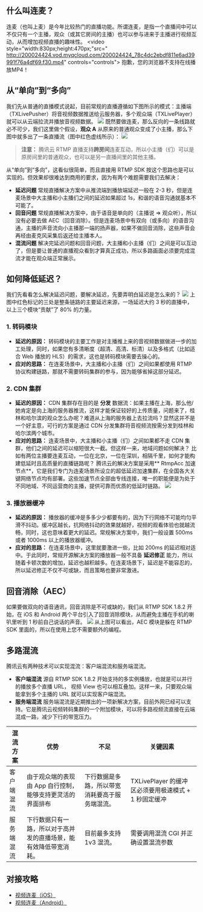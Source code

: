 ## 什么叫连麦？
连麦（也叫上麦）是今年比较热门的直播功能。所谓连麦，是指一个直播间中可以不仅只有一个主播，观众（或其它房间的主播）也可以参与进来于主播进行视频互动，从而增加视频直播的趣味性。
<video style="width:830px;height:470px;"src=" http://200024424.vod.myqcloud.com/200024424_78c4dc2ebdf811e6ad39991f76a4df69.f30.mp4" controls="controls">
抱歉，您的浏览器不支持在线播放MP4！
</video>
 
## 从“单向”到“多向”

我们先从普通的直播模式说起，目前常规的直播遵循如下图所示的模式：主播端（TXLivePusher）将音视频数据推送给云服务器，多个观众端（TXLivePlayer）就可以从云端拉流并播放音视频数据。
![](https://mc.qcloudimg.com/static/img/a9b501afb5555e5ab790bfe8ad5268d3/image.png)
既然要做连麦，那么反向的一条线路就必不可少，我们这里做个假设，**观众 A** 从原来的普通观众变成了小主播，那么下图中就多出了一条直播流（图中红色虚线所示）：
![](https://mc.qcloudimg.com/static/img/5579e666d8ba1ee80c753f15ffbff3d1/image.png)
> **注意：**
> 腾讯云 RTMP 直播支持**跨房间**连麦互动，所以小主播（们）可以是原房间里的普通观众，也可以是另一直播间里的其他主播。

从“单向”到“多向”，这看似很简单，而且直接用 RTMP SDK 按这个思路也是可以实现的。但效果却很难达到商用的要求，因为有两个难题需要我们去解决：
- **延迟问题**
常规直播解决方案中从推流端到播放端延迟一般在 2-3 秒，但是连麦场景中大主播和小主播们之间的延迟如果超过 1s，和谐的语音沟通就基本不可能了。
- **回音问题**
常规直播解决方案中，由于语音是单向的（主播说 => 观众听），所以没有必要去做 AEC（回音消除）。但是连麦场景中有双向（或多向）的语音沟通，主播的声音流向小主播那一端的扬声器，如果不做回音消除，这些声音会再经由麦克风采集后返还给主播本人。
- **混流问题**
解决完延迟问题和回音问题，大主播和小主播（们）之间是可以互动了，但是要让普通的直播观众看到才算真正成功，所以多路画面必须要完成混流才能在观众端正常展示。

## 如何降低延迟？
我们先看看怎么解决延迟问题，要解决延迟，先要弄明白延迟是怎么来的？
![](https://mc.qcloudimg.com/static/img/ddf657b4af791b3cb8b7ad2ed62f57be/image.png)
上图中红色标记的三处是整条链路的主要延迟来源，一场延迟大约 3 秒的直播中，以上三个模块“贡献”了 80% 的力量。

### 1. 转码模块
- **延迟的原因：**
转码模块的主要工作是对主播推上来的音视频数据做进一步的加工处理，同时，如果您有多清晰度（超清、高清、标清）以及多格式（比如适合 Web 播放的 HLS）的需求，这也是转码模块需要去操心的。
- **应对的思路：**
在连麦场景中，大主播和小主播（们）之间如果都使用 RTMP 协议构建链路，那就不需要转码集群的参与，因为能够省掉这部分延迟。

### 2. CDN 集群
- **延迟的原因：**
CDN 集群存在目的是 **分发** 数据流：如果主播在上海，那么他/她肯定是向上海的服务器推流，这样才能保证较好的上传质量，问题来了，桂林和哈尔滨的观众怎么办呢？难道从上海的服务器上去拉流吗？显然这并不是一个好主意，可行的方案是通过 CDN 分发集群将音视频流按需分发到桂林和哈尔滨两个城市。
- **应对的思路：**
连麦场景中，大主播和小主播（们）之间如果都不走 CDN 集群，他们之间的延迟可以缩短很大一截。但这样一来，地域问题如何解决？ 比如有两位主播要连麦互动，一位在北京，一位在深圳，相隔千里，如何才能构建低延时且高质量的直播链路呢？
 腾讯云的解决方案是采用** RtmpAcc 加速节点**，它是我们专门为连麦场景所设立的超低延迟加速集群，在全国各大关键网络节点均有部署。这些加速节点全部由专线连接，唯一的职能便是为处于不同地域、不同运营商的主播，提供可靠而优质的低延时链路。
![](https://mc.qcloudimg.com/static/img/323efdd148ffa623a34c6870a98a0b7e/image.png)
 
### 3. 播放器缓冲
- **延迟的原因：**
播放器的缓冲是多多少少都要有的，因为下行网络不可能均匀平滑不抖动。缓冲区越长，抗网络抖动的效果就越好，视频的观看体验也就越流畅，同时，这也意味着更大的延迟。常规解决方案中，我们一般设置 500ms 或者 1000ms 以上的播放器缓冲。
- **应对的思路：**
 在连麦场景中，这里就要激进一些，比如 200ms 的延迟相对适中。于此同时，常规开源解决方案的播放器一般不具备 **延迟修正** 能力，所以随着卡顿次数的增加，延迟也越积越多。在连麦场景下，延迟是不能容忍的，所以延迟修正不仅不可或缺，而且策略也要非常激进。

## 回音消除（AEC）
如果要做双向的语音通讯，回音消除是不可或缺的，我们从 RTMP SDK 1.8.2 开始，在 iOS 和 Android 两个平台引入了回音消除模块，从而避免主播在手机的喇叭里听到 1 秒前自己说话的声音。
![](https://mc.qcloudimg.com/static/img/31fb2031789350bc88e886b75c03a02d/image.png)
从上图可以看出，AEC 模块是躲在 RTMP SDK 里面的，所以在使用上您不需要额外的编程。

## 多路混流
腾讯云有两种技术可以实现混流：客户端混流和服务端混流。
- **客户端混流**
源自 RTMP SDK 1.8.2 开始支持的多实例播放，也就是可以并行的播放多个直播 URL， 视频 View 也可以相互叠加。这样一来，只要观众端能拿到多个主播的 URL 就可以实现客户端混流。
- **服务端混流**
服务端混流是近期推出的一项新解决方案，目前外网已经可以支持。它是腾讯云视频转码集群的一个附加模块，可以将多路视频流直接在云端混成一路，减少下行的带宽压力。

| 混流方案 | 优势 | 不足 | 关键因素 | 
|---------|-----------|------|------------|
| 客户端混流 | 由于观众端的表现由 App 自行控制，能够支持更灵活的界面排布 | 下行数据是多路，所以带宽消耗要高于服务端混流。 | TXLivePlayer 的缓冲区必须要用极速模式 + 1 秒固定缓冲|
| 服务端混流 | 下行数据只有一路，所以对于高并发的直播场景，能有效降低带宽消耗。| 目前最多支持 1v3 混流。 | 需要调用混流 CGI 并正确设置混流参数 | 

## 对接攻略
- [视频连麦（iOS）](https://cloud.tencent.com/document/product/454/8871)
- [视频连麦（Android）](https://cloud.tencent.com/document/product/454/8872)